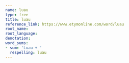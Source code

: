 ```yaml
---
name: luau
type: free
title: luau
reference_link: https://www.etymonline.com/word/luau
root_name: 
root_language: 
denotation: 
word_sums:
- sum: 'Luau + '
  respelling: luau
---
```

